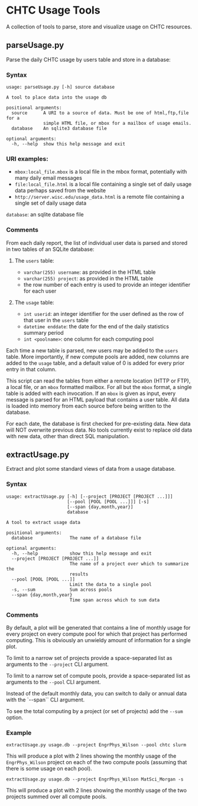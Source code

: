 # CHTC Usage Tools

A collection of tools to parse, store and visualize usage on CHTC resources.

## parseUsage.py

Parse the daily CHTC usage by users table and store in a database:

### Syntax

```
usage: parseUsage.py [-h] source database

A tool to place data into the usage db

positional arguments:
  source      A URI to a source of data. Must be one of html,ftp,file for a
              simple HTML file, or mbox for a mailbox of usage emails.
  database    An sqlite3 database file

optional arguments:
  -h, --help  show this help message and exit
```

### URI examples:

* `mbox:local_file.mbox` is a local file in the mbox format, potentially with
  many daily email messages
* `file:local_file.html` is a local file containing a single set of daily usage
  data perhaps saved from the website
* `http://server.wisc.edu/usage_data.html` is a remote file containing a single set of daily usage data
    
`database`: an sqlite database file

### Comments

From each daily report, the list of individual user data is parsed and stored in two tables of an SQLite database:

1. The `users` table:
   * `varchar(255) username`: as provided in the HTML table
   * `varchar(255) project`: as provided in the HTML table
   * the row number of each entry is used to provide an integer identifier for each user

2. The `usage` table:
   * `int userid`: an integer identifier for the user defined as the row of that user in the `users` table
   * `datetime enddate`: the date for the end of the daily statistics summary period
   * `int <poolname>`: one column for each computing pool

Each time a new table is parsed, new users may be added to the `users` table.  More importantly, if new compute pools are added, new columns are added to the `usage` table, and a default value of 0 is added for every prior entry in that column.

This script can read the tables from either a remote location (HTTP or FTP), a local file, or an `mbox` formatted mailbox.  For all but the `mbox` format, a single table is added with each invocation.  If an `mbox` is given as input, every message is parsed for an HTML payload that contains a user table.  All data is loaded into memory from each source before being written to the database.

For each date, the database is first checked for pre-existing data.  New data will NOT overwrite previous data.  No tools currently exist to replace old data with new data, other than direct SQL manipulation.


## extractUsage.py

Extract and plot some standard views of data from a usage database.

### Syntax

```
usage: extractUsage.py [-h] [--project [PROJECT [PROJECT ...]]]
                       [--pool [POOL [POOL ...]]] [-s]
                       [--span {day,month,year}]
                       database

A tool to extract usage data

positional arguments:
  database              The name of a database file

optional arguments:
  -h, --help            show this help message and exit
  --project [PROJECT [PROJECT ...]]
                        The name of a project over which to summarize the
                        results
  --pool [POOL [POOL ...]]
                        Limit the data to a single pool
  -s, --sum             Sum across pools
  --span {day,month,year}
                        Time span across which to sum data
```

### Comments

By default, a plot will be generated that contains a line of monthly usage for every project on every compute pool for which that project has performed computing.  This is obviously an unwieldy amount of information for a single plot.

To limit to a narrow set of projects provide a space-separated list as
arguments to the `--project` CLI argument.

To limit to a narrow set of compute pools, provide a space-separated list as
arguments to the `--pool` CLI argument.

Instead of the default monthly data, you can switch to daily or annual data with the `--span`` CLI argument.

To see the total computing by a project (or set of projects) add the `--sum` option.

### Example

```extractUsage.py usage.db --project EngrPhys_Wilson --pool chtc slurm```

This will produce a plot with 2 lines showing the monthly usage of the `EngrPhys_Wilson` project on each of the two compute pools (assuming that there is some usage on each pool).

```extractUsage.py usage.db --project EngrPhys_Wilson MatSci_Morgan -s```

This will produce a plot with 2 lines showing the monthly usage of the two projects summed over all compute pools.
